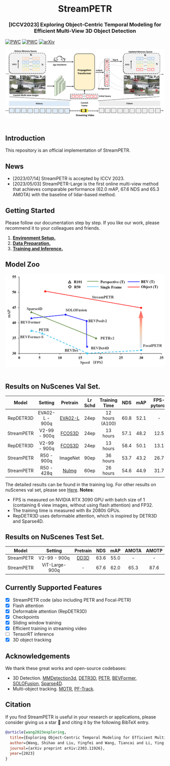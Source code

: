 <div align="center">
<h1>StreamPETR</h1>
<h3>[ICCV2023] Exploring Object-Centric Temporal Modeling for Efficient Multi-View 3D Object Detection</h3>
</div>

[![PWC](https://img.shields.io/endpoint.svg?url=https://paperswithcode.com/badge/exploring-object-centric-temporal-modeling/3d-multi-object-tracking-on-nuscenes-camera-1)](https://paperswithcode.com/sota/3d-multi-object-tracking-on-nuscenes-camera-1?p=exploring-object-centric-temporal-modeling)
[![PWC](https://img.shields.io/endpoint.svg?url=https://paperswithcode.com/badge/exploring-object-centric-temporal-modeling/3d-object-detection-on-nuscenes-camera-only)](https://paperswithcode.com/sota/3d-object-detection-on-nuscenes-camera-only?p=exploring-object-centric-temporal-modeling)
[![arXiv](https://img.shields.io/badge/arXiv-Paper-<COLOR>.svg)](https://arxiv.org/abs/2303.11926)

<div align="center">
  <img src="figs/framework.png" width="800"/>
</div><br/>

## Introduction

This repository is an official implementation of StreamPETR.

## News
- [2023/07/14] StreamPETR is accepted by ICCV 2023.
- [2023/05/03] StreamPETR-Large is the first online multi-view method that achieves comparable performance (62.0 mAP, 67.6 NDS and 65.3 AMOTA) with the baseline of lidar-based method. 

## Getting Started

Please follow our documentation step by step. If you like our work, please recommend it to your colleagues and friends.

1. [**Environment Setup.**](./docs/setup.md)
2. [**Data Preparation.**](./docs/data_preparation.md)
3. [**Training and Inference.**](./docs/training_inference.md)

## Model Zoo
<div align="center">
  <img src="figs/fps.png" width="550"/>
</div><br/>

## Results on NuScenes Val Set.
| Model | Setting |Pretrain| Lr Schd | Training Time | NDS| mAP|FPS-pytorch | Config | Download |
| :---: | :---: | :---: | :---: | :---:|:---:| :---: | :---: | :---: | :---: |
RepDETR3D| EVA02-L - 900q | [EVA02-L](https://github.com/exiawsh/storage/releases/download/v1.0/eva02_L_coco_det_sys_o365_remapped.pth) | 24ep | 12 hours (A100) | 60.8 | 52.1 | - |[config](projects/configs/RepDETR3D/repdetr3d_eva02_800_bs2_seq_24e.py) |[model](https://github.com/exiawsh/storage/releases/download/v1.0/repdetr3d_eva02_800_bs2_seq_24e.pth)/[log]- |
|StreamPETR| V2-99 - 900q | [FCOS3D](https://github.com/exiawsh/storage/releases/download/v1.0/fcos3d_vovnet_imgbackbone-remapped.pth) | 24ep | 13 hours | 57.1 | 48.2 | 12.5 |[config](projects/configs/StreamPETR/stream_petr_vov_flash_800_bs2_seq_24e.py) |[model](https://github.com/exiawsh/storage/releases/download/v1.0/stream_petr_vov_flash_800_bs2_seq_24e.pth)/[log](https://github.com/exiawsh/storage/releases/download/v1.0/stream_petr_vov_flash_800_bs2_seq_24e.log) |
RepDETR3D| V2-99 - 900q | [FCOS3D](https://github.com/exiawsh/storage/releases/download/v1.0/fcos3d_vovnet_imgbackbone-remapped.pth) | 24ep | 13 hours | 58.4 | 50.1 | 13.1 |[config](projects/configs/RepDETR3D/repdetr3d_vov_800_bs2_seq_24e.py) |[model](https://github.com/exiawsh/storage/releases/download/v1.0/repdetr3d_vov_800_bs2_seq_24e.pth)/[log](https://github.com/exiawsh/storage/releases/download/v1.0/repdetr3d_vov_800_bs2_seq_24e.log) |
|StreamPETR| R50 - 900q | ImageNet | 90ep | 36 hours | 53.7 | 43.2 | 26.7 |[config](projects/configs/StreamPETR/stream_petr_r50_flash_704_bs2_seq_90e.py) |[model](https://github.com/exiawsh/storage/releases/download/v1.0/stream_petr_r50_flash_704_bs2_seq_90e.pth)/[log](https://github.com/exiawsh/storage/releases/download/v1.0/stream_petr_r50_flash_704_bs2_seq_90e.log) |
|StreamPETR| R50 - 428q | [NuImg](https://download.openmmlab.com/mmdetection3d/v0.1.0_models/nuimages_semseg/cascade_mask_rcnn_r50_fpn_coco-20e_20e_nuim/cascade_mask_rcnn_r50_fpn_coco-20e_20e_nuim_20201009_124951-40963960.pth) | 60ep | 26 hours | 54.6 |44.9 | 31.7 |[config](projects/configs/StreamPETR/stream_petr_r50_flash_704_bs2_seq_428q_nui_60e.py)| [model](https://github.com/exiawsh/storage/releases/download/v1.0/stream_petr_r50_flash_704_bs2_seq_428q_nui_60e.pth)/[log](https://github.com/exiawsh/storage/releases/download/v1.0/stream_petr_r50_flash_704_bs2_seq_428q_nui_60e.log) |


The detailed results can be found in the training log. For other results on nuScenes val set, please see [Here](docs/training_inference.md).
**Notes**: 
- FPS is measured on NVIDIA RTX 3090 GPU with batch size of 1 (containing 6 view images, without using flash attention) and FP32. 
- The training time is measured with 8x 2080ti GPUs.
- RepDETR3D uses deformable attention, which is inspired by DETR3D and Sparse4D.

## Results on NuScenes Test Set.
| Model | Setting |Pretrain|NDS| mAP|AMOTA|AMOTP|
| :---: | :---: | :---: | :---: | :---:| :---: | :---:|
|StreamPETR| V2-99 - 900q | [DD3D](https://github.com/exiawsh/storage/releases/download/v1.0/dd3d_det_final.pth) | 63.6| 55.0 | - | - |
|StreamPETR| ViT-Large-900q | - | 67.6| 62.0 | 65.3| 87.6 |


## Currently Supported Features

- [x] StreamPETR code (also including PETR and Focal-PETR)
- [x] Flash attention
- [x] Deformable attention (RepDETR3D)
- [x] Checkpoints
- [x] Sliding window training
- [x] Efficient training in streaming video
- [ ] TensorRT inference
- [x] 3D object tracking

## Acknowledgements

We thank these great works and open-source codebases:

* 3D Detection. [MMDetection3d](https://github.com/open-mmlab/mmdetection3d), [DETR3D](https://github.com/WangYueFt/detr3d), [PETR](https://github.com/megvii-research/PETR), [BEVFormer](https://github.com/fundamentalvision/BEVFormer), [SOLOFusion](https://github.com/Divadi/SOLOFusion), [Sparse4D](https://github.com/linxuewu/Sparse4D).
* Multi-object tracking. [MOTR](https://github.com/megvii-research/MOTR), [PF-Track](https://github.com/TRI-ML/PF-Track).


## Citation

If you find StreamPETR is useful in your research or applications, please consider giving us a star 🌟 and citing it by the following BibTeX entry.
```bibtex
@article{wang2023exploring,
  title={Exploring Object-Centric Temporal Modeling for Efficient Multi-View 3D Object Detection},
  author={Wang, Shihao and Liu, Yingfei and Wang, Tiancai and Li, Ying and Zhang, Xiangyu},
  journal={arXiv preprint arXiv:2303.11926},
  year={2023}
}
```

